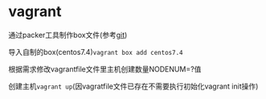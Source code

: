 # vagrant

通过packer工具制作box文件(参考[git](https://github.com/boxcutter/centos.git))

导入自制的box(centos7.4)`vagrant box add centos7.4`

根据需求修改vagrantfile文件里主机创建数量NODENUM=?值

创建主机`vagrant up`(因vagratfile文件已存在不需要执行初始化vagrant init操作)

